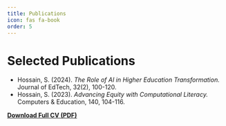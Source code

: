 ```yaml
---
title: Publications
icon: fas fa-book
order: 5
---
```


# Selected Publications

- Hossain, S. (2024). *The Role of AI in Higher Education Transformation.* Journal of EdTech, 32(2), 100-120.
- Hossain, S. (2023). *Advancing Equity with Computational Literacy.* Computers & Education, 140, 104-116.

[**Download Full CV (PDF)**](/assets/files/Shahin_Hossain_CV.pdf)
